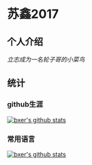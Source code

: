 # 苏鑫2017

## 个人介绍

*立志成为一名轮子哥的小菜鸟*

## 统计

### github生涯
[![bxer's github stats](https://github-readme-stats.vercel.app/api?username=suxin2017&show_icons=true&include_all_commits=true)](https://github.com/suxin2017/github-readme-stats)

### 常用语言
[![bxer's github stats](https://github-readme-stats.vercel.app/api/top-langs?username=suxin2017&show_icons=true)](https://github.com/suxin2017/github-readme-stats)

